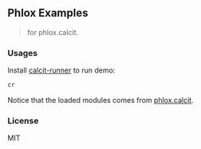 
Phlox Examples
----

> for phlox.calcit.

### Usages


Install [calcit-runner](https://github.com/Cirru/calcit-runner.nim) to run demo:
```bash
cr
```

Notice that the loaded modules comes from [phlox.calcit](https://github.com/Quamolit/phlox.calcit).

### License

MIT
